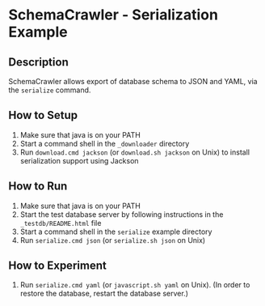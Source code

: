 # SchemaCrawler - Serialization Example

## Description
SchemaCrawler allows export of database schema to JSON and YAML, via the `serialize` command.

## How to Setup
1. Make sure that java is on your PATH
2. Start a command shell in the `_downloader` directory 
3. Run `download.cmd jackson` (or `download.sh jackson` on Unix) to
   install serialization support using Jackson

## How to Run
1. Make sure that java is on your PATH
2. Start the test database server by following instructions in the `_testdb/README.html` file
3. Start a command shell in the `serialize` example directory 
4. Run `serialize.cmd json` (or `serialize.sh json` on Unix) 

## How to Experiment
1. Run `serialize.cmd yaml` (or `javascript.sh yaml` on Unix). 
   (In order to restore the database, restart the database server.) 
